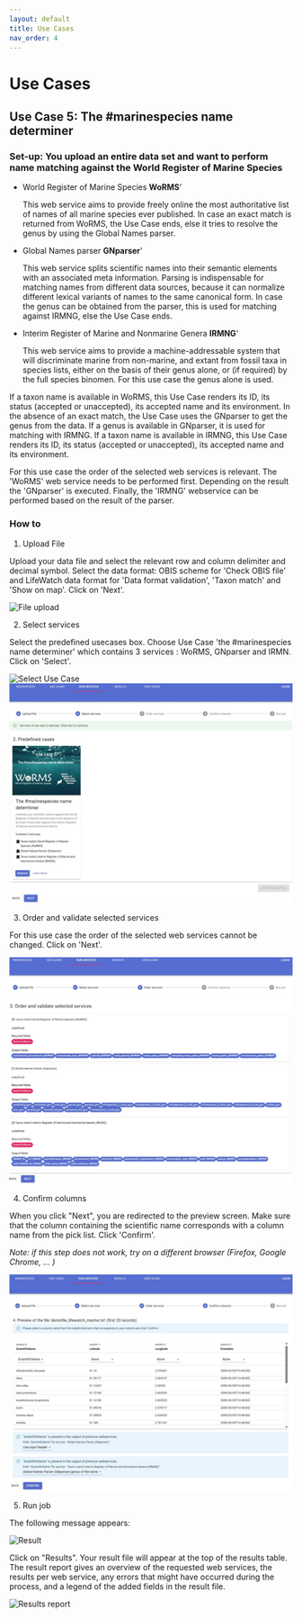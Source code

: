 ```yaml
---
layout: default
title: Use Cases
nav_order: 4
---
```


# Use Cases


<!--## Use Case 4: Quality Control of Biodiversity Datasets 


### Set-up: You upload an entire data set and want to perform a series of quality control steps on your data

- Dataset formatted in the **OBIS scheme**: choose web service 'Check OBIS file'

  This web service checks which mandatory fields are present or missing, and checks if values are missing in the mandatory fields. This web service also generates a map and validates the coordinates (sea-land) and the dates. Furthermore, this web service performs a taxon match with the World Register of Marine Species (WoRMS).
  


- Dataset in the **LifeWatch data format**: choose web service 'Data format validation'

  This web service checks which fields do not belong to the data format, and validates the values in the fields longitude, latitude and eventdate. To further validate the content of the data set, you can choose additional data services. First, you can perform a taxonomic quality control through the web service 'Taxon match'. This web service checks if the uploaded taxon names are recorded in existing taxonomic databases and nomenclatures such as the World Register of Marine Species (WoRMS), the Catalogue of Life (CoL), the Integrated Taxonomic Information System (ITIS), Index Fungorum (IF), the International Plant Names Index (IPNI), the Global Names Index (GNI), the Paleobiology Database (Paleo), and the Pan-European Species directories Infrastructure (PESI).
  
  
If a taxon name is available in these databases, this web service renders, for each database, its ID, its status (accepted or unaccepted) and its accepted name. The web service can match the uploaded taxon names to all taxonomic databases at once or to a selection. For instance, if the dataset contains purely marine taxa, you can select Taxon match World Register of Marine Species (WoRMS) and remove the other taxon matches. Second, you can perform a geographic quality control, i.e. check the coordinates, through the web service 'Show on map'. The output of this web service is a map with the plotted coordinates. Here you can verify very quickly if marine observation points are indeed plotted in marine areas, and terrestrial observation points are indeed plotted on land.


For this use case the order of the selected web services is not relevant. The 'Check OBIS file' web service needs to be performed separately, since the input file for this web service is a dataset in the OBIS scheme (example). The 'Data format validation', 'Taxon match' and 'Show on map' web services can be performed simultaneously. The input file for these web services is a dataset in the LifeWatch data format (example).




### How to

1. Upload File

Upload your data file and select the relevant row and column delimiter and decimal symbol. Select the data format: OBIS scheme for 'Check OBIS file' and LifeWatch data format for 'Data format validation', 'Taxon match' and 'Show on map'. Click on 'Next'. 


![File upload](https://github.com/lifewatch/elab-documentation/assets/144227108/a7186c42-fa7d-4d0c-b0fe-11045ff092a9)





2. Select services

Select the predefined usecases box. Choose Use Case 4 which contains 3 services : Data format validation, Show on Map and Taxon match Aquacache. Click on 'Select'.

![Select Use Case](https://github.com/lifewatch/elab-documentation/assets/144227108/99fa40f6-e3c6-4cc5-9cf6-f00b2f73444e)





3. Order and validate selected services

For this use case the order of the selected web services is not relevant. Click on 'Next'.

![Order and validate](https://github.com/lifewatch/elab-documentation/assets/144227108/7e42e27b-9d5e-4b3e-b118-0abdc35ba8ec)






4. Confirm columns

When you click "Next", you are redirected to the preview screen. Make sure that the column containing the scientific name corresponds with a column name from the pick list. Click 'Confirm'.

*Note: if this step does not work, try on a different browser (Firefox, Google Chrome, ... )*

![File mapping](https://github.com/lifewatch/elab-documentation/assets/144227108/7b4dafad-47f4-42bb-9158-96abea06c1d3)





5. Run job

The following message appears:

![Result](https://github.com/lifewatch/elab-documentation/assets/144227108/eb31f8aa-e0a3-4ae9-82e7-ad27457b4dd7)




Click on "Results". Your result file will appear at the top of the results table. The result report gives an overview of the requested web services, the results per web service, any errors that might have occurred during the process, and a legend of the added fields in the result file.





![Results report](https://github.com/lifewatch/elab-documentation/assets/144227108/ba1f48dc-1151-44e3-92e5-3d544764f443)-->

## Use Case 5: The #marinespecies name determiner 


### Set-up: You upload an entire data set and want to perform name matching against the World Register of Marine Species

- World Register of Marine Species **WoRMS**'

  This web service aims to provide freely online the most authoritative list of names of all marine species ever published. In case an exact match is returned from WoRMS, the Use Case ends, else it tries to resolve the genus by using the Global Names parser.
  


- Global Names parser **GNparser**'

  This web service splits scientific names into their semantic elements with an associated meta information. Parsing is indispensable for matching names from different data sources, because it can normalize different lexical variants of names to the same canonical form. In case the genus can be obtained from the parser, this is used for matching against IRMNG, else the Use Case ends.

- Interim Register of Marine and Nonmarine Genera **IRMNG**'

  This web service aims to provide a machine-addressable system that will discriminate marine from non-marine, and extant from fossil taxa in species lists, either on the basis of their genus alone, or (if required) by the full species binomen. For this use case the genus alone is used.
  
  
If a taxon name is available in WoRMS, this Use Case renders its ID, its status (accepted or unaccepted), its accepted name and its environment. In the absence of an exact match, the Use Case uses the GNparser to get the genus from the data. If a genus is available in GNparser, it is used for matching with IRMNG. If a taxon name is available in IRMNG, this Use Case renders its ID, its status (accepted or unaccepted), its accepted name and its environment.


For this use case the order of the selected web services is relevant. The 'WoRMS' web service needs to be performed first. Depending on the result the 'GNparser' is executed. Finally, the 'IRMNG' webservice can be performed based on the result of the parser.




### How to

1. Upload File

Upload your data file and select the relevant row and column delimiter and decimal symbol. Select the data format: OBIS scheme for 'Check OBIS file' and LifeWatch data format for 'Data format validation', 'Taxon match' and 'Show on map'. Click on 'Next'. 


![File upload](https://github.com/lifewatch/elab-documentation/assets/144227108/a7186c42-fa7d-4d0c-b0fe-11045ff092a9)





2. Select services

Select the predefined usecases box. Choose Use Case 'the #marinespecies name determiner' which contains 3 services : WoRMS, GNparser and IRMN. Click on 'Select'.

![Select Use Case](https://github.com/lifewatch/elab-documentation/assets/144227108/99fa40f6-e3c6-4cc5-9cf6-f00b2f73444e)
![Select Use Case](../assets/images/select_use_case.jpg)





3. Order and validate selected services

For this use case the order of the selected web services cannot be changed. Click on 'Next'.

![Order and validate](../assets/images/order_and_validate.jpg)






4. Confirm columns

When you click "Next", you are redirected to the preview screen. Make sure that the column containing the scientific name corresponds with a column name from the pick list. Click 'Confirm'.

*Note: if this step does not work, try on a different browser (Firefox, Google Chrome, ... )*

![File mapping](../assets/images/mapping.jpg)





5. Run job

The following message appears:

![Result](https://github.com/lifewatch/elab-documentation/assets/144227108/eb31f8aa-e0a3-4ae9-82e7-ad27457b4dd7)




Click on "Results". Your result file will appear at the top of the results table. The result report gives an overview of the requested web services, the results per web service, any errors that might have occurred during the process, and a legend of the added fields in the result file.





![Results report](https://github.com/lifewatch/elab-documentation/assets/144227108/ba1f48dc-1151-44e3-92e5-3d544764f443)
